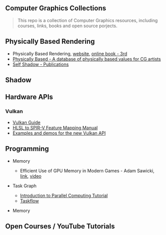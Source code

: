 Computer Graphics Collections
---

> This repo is a collection of Computer Graphics resources, including courses, links, books and open source porjects.


## Physically Based Rendering
* Physically Based Rendering, [website](https://pbrt.org/), [online book - 3rd](https://www.pbr-book.org/)
* [Physically Based - A database of physically based values for CG artists](https://physicallybased.info/)
* [Self Shadow - Publications](https://blog.selfshadow.com/publications/)


## Shadow

## Hardware APIs
### Vulkan
* [Vulkan Guide](https://github.com/KhronosGroup/Vulkan-Guide)
* [HLSL to SPIR-V Feature Mapping Manual](https://github.com/microsoft/DirectXShaderCompiler/blob/main/docs/SPIR-V.rst)
* [Examples and demos for the new Vulkan API](https://github.com/SaschaWillems/Vulkan)

## Programming

  * Memory
    * Efficient Use of GPU Memory in Modern Games - Adam Sawicki, [link](https://gpuopen.com/videos/efficient-use-of-gpu-memory-digital-dragons/), [video](https://www.youtube.com/watch?v=ML0YC77bSOc)

  * Task Graph
    * [Introduction to Parallel Computing Tutorial](https://hpc.llnl.gov/documentation/tutorials/introduction-parallel-computing-tutorial)
    * [Taskflow](https://taskflow.github.io/)


  * Memory

## Open Courses / YouTube Tutorials
